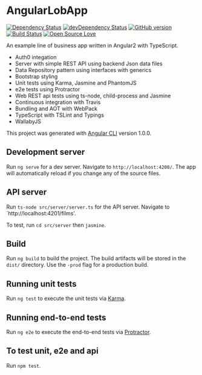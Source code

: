# AngularLobApp

[![Dependency Status](https://david-dm.org/stevenh77/angular-lob-app.svg)](https://david-dm.org/stevenh77/angular-lob-app)
[![devDependency Status](https://david-dm.org/stevenh77/angular-lob-app/dev-status.svg)](https://david-dm.org/stevenh77/angular-lob-app#info=devDependencies)
[![GitHub version](https://badge.fury.io/gh/stevenh77%2Fangular-lob-app.svg)](https://badge.fury.io/gh/stevenh77%2Fangular-lob-app)
[![Build Status](https://travis-ci.org/stevenh77/angular-lob-app.svg?branch=master)](https://travis-ci.org/stevenh77/angular-lob-app)
[![Open Source Love](https://badges.frapsoft.com/os/mit/mit.svg?v=102)](https://github.com/ellerbrock/open-source-badge/)

An example line of business app written in Angular2 with TypeScript.

* Auth0 integation
* Server with simple REST API using backend Json data files
* Data Repository pattern using interfaces with generics 
* Bootstrap styling
* Unit tests using Karma, Jasmine and PhantomJS
* e2e tests using Protractor
* Web REST api tests using ts-node, child-process and Jasmine
* Continuous integration with Travis
* Bundling and AOT with WebPack
* TypeScript with TSLint and Typings
* WallabyJS

This project was generated with [Angular CLI](https://github.com/angular/angular-cli) version 1.0.0.

## Development server

Run `ng serve` for a dev server. Navigate to `http://localhost:4200/`. The app will automatically reload if you change any of the source files.

## API server

Run `ts-node src/server/server.ts` for the API server.  Navigate to `http://localhost:4201/films'.

To test, run `cd src/server` then `jasmine`.

## Build

Run `ng build` to build the project. The build artifacts will be stored in the `dist/` directory. Use the `-prod` flag for a production build.

## Running unit tests

Run `ng test` to execute the unit tests via [Karma](https://karma-runner.github.io).

## Running end-to-end tests

Run `ng e2e` to execute the end-to-end tests via [Protractor](http://www.protractortest.org/).

## To test unit, e2e and api

Run `npm test`.